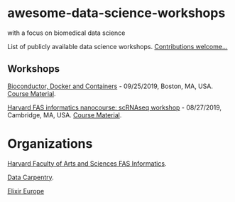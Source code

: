# awesome-data-science-workshops
with a focus on biomedical data science

List of publicly available data science workshops.  [Contributions welcome...](https://github.com/stevetsa/awesome-data-science-workshops/blob/master/CONTRIBUTE.md)


## Workshops

[Bioconductor, Docker and Containers](https://www.meetup.com/Boston-R-Bioconductor-for-genomics/events/262389836/) - 09/25/2019, Boston, MA, USA. [Course Material](https://github.com/nturaga).  

[Harvard FAS informatics nanocourse: scRNAseq workshop](https://crazyhottommy.github.io/scRNA-seq-workshop-Fall-2019) - 08/27/2019, Cambridge, MA, USA. [Course Material](https://github.com/crazyhottommy/scRNA-seq-workshop-Fall-2019).  



# Organizations 

[Harvard Faculty of Arts and Sciences FAS Informatics](https://informatics.fas.harvard.edu/category/tutorials.html).  

[Data Carpentry](https://datacarpentry.org/workshops/).  

[Elixir Europe](https://elixir-europe.org/events-type/workshops-and-courses)
